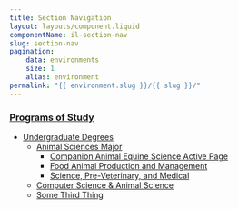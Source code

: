 ```yaml
---
title: Section Navigation
layout: layouts/component.liquid
componentName: il-section-nav
slug: section-nav
pagination:
    data: environments
    size: 1
    alias: environment
permalink: "{{ environment.slug }}/{{ slug }}/"
---
```

<div id="template-information">
  <h3>
    <a href="#">Programs of Study</a>
  </h3>
  <ul>
    <li>
      <a href="#">Undergraduate Degrees</a>
      <ul>
        <li>
          <a href="#">Animal Sciences Major</a>
          <ul>
            <li>
              <a href="#" id="link">Companion Animal Equine Science Active Page</a>
            </li>
            <li>
              <a href="#">Food Animal Production and Management</a>
            </li>
            <li>
              <a href="#">Science, Pre-Veterinary, and Medical</a>
            </li>
          </ul>
         </li>
         <li>
            <a href="#">Computer Science &amp; Animal Science</a>
         </li>
         <li>
            <a href="#">Some Third Thing</a>
         </li>
      </ul>
    </li>
  </ul>
</div>

